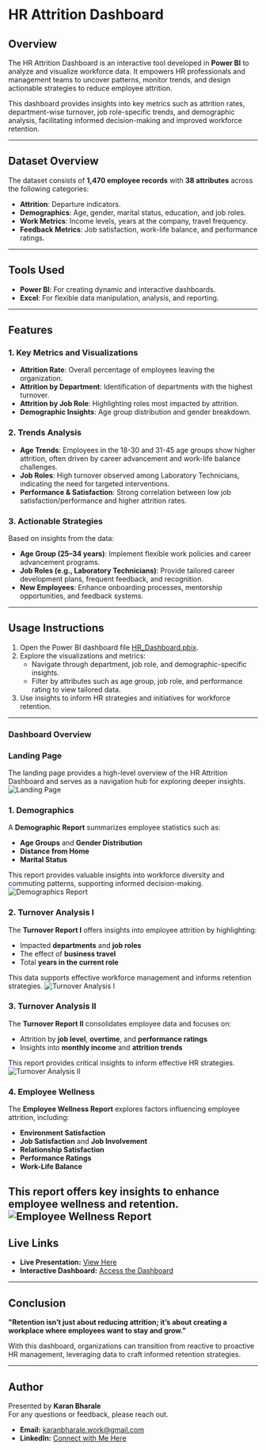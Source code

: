 # HR Attrition Dashboard

## Overview

The HR Attrition Dashboard is an interactive tool developed in **Power BI** to analyze and visualize workforce data. It empowers HR professionals and management teams to uncover patterns, monitor trends, and design actionable strategies to reduce employee attrition.

This dashboard provides insights into key metrics such as attrition rates, department-wise turnover, job role-specific trends, and demographic analysis, facilitating informed decision-making and improved workforce retention.

---

## Dataset Overview

The dataset consists of **1,470 employee records** with **38 attributes** across the following categories:
- **Attrition**: Departure indicators.
- **Demographics**: Age, gender, marital status, education, and job roles.
- **Work Metrics**: Income levels, years at the company, travel frequency.
- **Feedback Metrics**: Job satisfaction, work-life balance, and performance ratings.

---

## Tools Used

- **Power BI**: For creating dynamic and interactive dashboards.
- **Excel**: For flexible data manipulation, analysis, and reporting.

---

## Features

### 1. **Key Metrics and Visualizations**
- **Attrition Rate**: Overall percentage of employees leaving the organization.
- **Attrition by Department**: Identification of departments with the highest turnover.
- **Attrition by Job Role**: Highlighting roles most impacted by attrition.
- **Demographic Insights**: Age group distribution and gender breakdown.

### 2. **Trends Analysis**
- **Age Trends**: Employees in the 18-30 and 31-45 age groups show higher attrition, often driven by career advancement and work-life balance challenges.
- **Job Roles**: High turnover observed among Laboratory Technicians, indicating the need for targeted interventions.
- **Performance & Satisfaction**: Strong correlation between low job satisfaction/performance and higher attrition rates.

### 3. **Actionable Strategies**
Based on insights from the data:
- **Age Group (25–34 years)**: Implement flexible work policies and career advancement programs.
- **Job Roles (e.g., Laboratory Technicians)**: Provide tailored career development plans, frequent feedback, and recognition.
- **New Employees**: Enhance onboarding processes, mentorship opportunities, and feedback systems.

---

## Usage Instructions

1. Open the Power BI dashboard file [HR_Dashboard.pbix](HR_Dashboard.pbix).
2. Explore the visualizations and metrics:
   - Navigate through department, job role, and demographic-specific insights.
   - Filter by attributes such as age group, job role, and performance rating to view tailored data.
3. Use insights to inform HR strategies and initiatives for workforce retention.

---

### Dashboard Overview
### **Landing Page**
The landing page provides a high-level overview of the HR Attrition Dashboard and serves as a navigation hub for exploring deeper insights.
![Landing Page](Dashboard_Images/Overview.png)

### **1. Demographics**
A **Demographic Report** summarizes employee statistics such as:
- **Age Groups** and **Gender Distribution**
- **Distance from Home**
- **Marital Status**

This report provides valuable insights into workforce diversity and commuting patterns, supporting informed decision-making.
![Demographics Report](Dashboard_Images/Demographics.png)

### **2. Turnover Analysis I**
The **Turnover Report I** offers insights into employee attrition by highlighting:
- Impacted **departments** and **job roles**
- The effect of **business travel**
- Total **years in the current role**

This data supports effective workforce management and informs retention strategies.
![Turnover Analysis I](Dashboard_Images/Turn_Over_Analysis_1.png)

### **3. Turnover Analysis II**
The **Turnover Report II** consolidates employee data and focuses on:
- Attrition by **job level**, **overtime**, and **performance ratings**
- Insights into **monthly income** and **attrition trends**

This report provides critical insights to inform effective HR strategies.
![Turnover Analysis II](Dashboard_Images/Turn_Over_Analysis_2.png)

### **4. Employee Wellness**
The **Employee Wellness Report** explores factors influencing employee attrition, including:
- **Environment Satisfaction**
- **Job Satisfaction** and **Job Involvement**
- **Relationship Satisfaction**
- **Performance Ratings**
- **Work-Life Balance**

This report offers key insights to enhance employee wellness and retention.
![Employee Wellness Report](Dashboard_Images/Emoloyee_Wellness.png)
---

## Live Links

- **Live Presentation:** [View Here](https://www.canva.com/design/DAGYFNLGS88/DOTwp3dJg3McIsKCLypY5g/view?utm_content=DAGYFNLGS88&utm_campaign=designshare&utm_medium=link&utm_source=editor)  
- **Interactive Dashboard:** [Access the Dashboard](https://app.powerbi.com/view?r=eyJrIjoiNDk0ZDViZWQtZDgwMi00MzU3LTg5ZGMtMjAwYzUxYTBhZTI3IiwidCI6ImM2ZTU0OWIzLTVmNDUtNDAzMi1hYWU5LWQ0MjQ0ZGM1YjJjNCJ9)

---

## Conclusion

**"Retention isn’t just about reducing attrition; it’s about creating a workplace where employees want to stay and grow."**

With this dashboard, organizations can transition from reactive to proactive HR management, leveraging data to craft informed retention strategies.

---

## Author

Presented by **Karan Bharale**  
For any questions or feedback, please reach out.

- **Email:** [karanbharale.work@gmail.com](mailto:karanbharale.work@gmail.com)  
- **LinkedIn:** [Connect with Me Here](https://www.linkedin.com/in/karan-bharale/)

